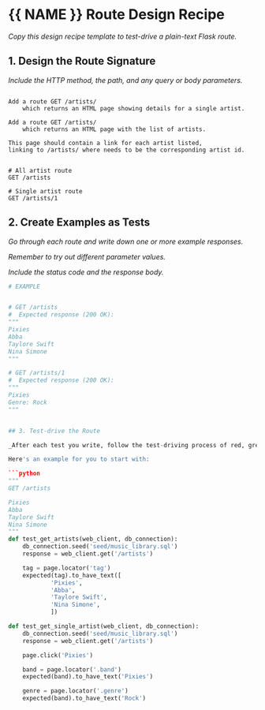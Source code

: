 # {{ NAME }} Route Design Recipe

_Copy this design recipe template to test-drive a plain-text Flask route._

## 1. Design the Route Signature

_Include the HTTP method, the path, and any query or body parameters._

```

Add a route GET /artists/ 
    which returns an HTML page showing details for a single artist.

Add a route GET /artists/ 
    which returns an HTML page with the list of artists. 

This page should contain a link for each artist listed, 
linking to /artists/ where needs to be the corresponding artist id.


# All artist route
GET /artists

# Single artist route
GET /artists/1

```

## 2. Create Examples as Tests

_Go through each route and write down one or more example responses._

_Remember to try out different parameter values._

_Include the status code and the response body._

```python
# EXAMPLE


# GET /artists
#  Expected response (200 OK):
"""
Pixies
Abba
Taylore Swift
Nina Simone
"""

# GET /artists/1
#  Expected response (200 OK):
"""
Pixies
Genre: Rock
"""


## 3. Test-drive the Route

_After each test you write, follow the test-driving process of red, green, refactor to implement the behaviour._

Here's an example for you to start with:

```python
"""
GET /artists

Pixies
Abba
Taylore Swift
Nina Simone
"""
def test_get_artists(web_client, db_connection):
    db_connection.seed('seed/music_library.sql')
    response = web_client.get('/artists')

    tag = page.locator('tag')
    expected(tag).to_have_text([
            'Pixies',
            'Abba',
            'Taylore Swift',
            'Nina Simone',
            ])

def test_get_single_artist(web_client, db_connection):
    db_connection.seed('seed/music_library.sql')
    response = web_client.get('/artists')

    page.click('Pixies')

    band = page.locator('.band')
    expected(band).to_have_text('Pixies')

    genre = page.locator('.genre')
    expected(band).to_have_text('Rock')


```


